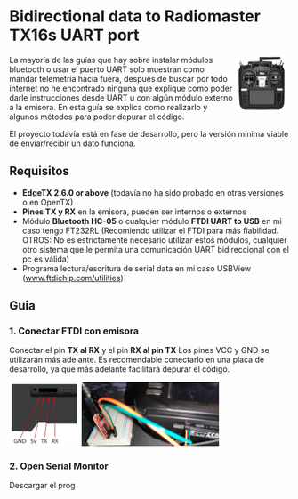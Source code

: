# Bidirectional data to Radiomaster TX16s UART port
<img src="./images/tx16s.jpg" align="right" width="20%">

La mayoría de las guías que hay sobre instalar módulos bluetooth o usar el puerto UART solo muestran como mandar telemetría hacia fuera, después de buscar por todo internet no he encontrado ninguna que explique como poder darle instrucciones desde UART u con algún módulo externo a la emisora. En esta guía se explica como realizarlo y algunos métodos para poder depurar el código.

El proyecto todavía está en fase de desarrollo, pero la versión mínima viable de enviar/recibir un dato funciona.

## Requisitos
* **EdgeTX 2.6.0 or above** (todavía no ha sido probado en otras versiones o en OpenTX)
* **Pines TX y RX** en la emisora, pueden ser internos o externos
* Módulo **Bluetooth HC-05** o cualquier módulo **FTDI UART to USB** en mi caso tengo FT232RL (Recomiendo utilizar el FTDI para más fiabilidad. OTROS: No es estrictamente necesario utilizar estos módulos, cualquier otro sistema que le permita una comunicación UART bidireccional con el pc es válida)
* Programa lectura/escritura de serial data en mi caso USBView (www.ftdichip.com/utilities)
## Guia
### **1. Conectar FTDI con emisora**
Conectar el pin **TX al RX** y el pin **RX al pin TX**
Los pines VCC y GND se utilizarán más adelante.
Es recomendable conectarlo en una placa de desarrollo, ya que más adelante facilitará depurar el código.

<img src="./images/tx16s_uart.jpg" width="25%">   
<img src="./images/tx16s_tx_rx.jpg" width="49%">

### **2. Open Serial Monitor**

Descargar el prog
